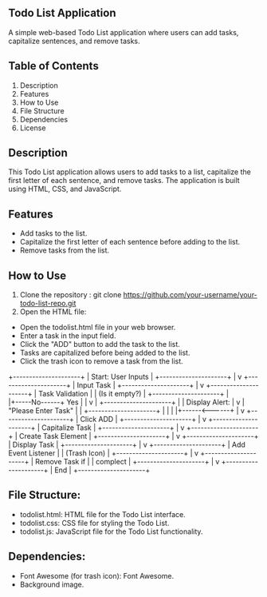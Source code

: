 ## Todo List Application ##
A simple web-based Todo List application where users can add tasks, capitalize sentences, and remove tasks.

## Table of Contents
1. Description
2. Features
3. How to Use
4. File Structure
5. Dependencies
6. License

## Description
This Todo List application allows users to add tasks to a list, capitalize the first letter of each sentence, and remove tasks. The application is built using HTML, CSS, and JavaScript.

## Features
- Add tasks to the list.
- Capitalize the first letter of each sentence before adding to the list.
- Remove tasks from the list.

## How to Use
1. Clone the repository : git clone https://github.com/your-username/your-todo-list-repo.git
2. Open the HTML file:
- Open the todolist.html file in your web browser.
- Enter a task in the input field.
- Click the "ADD" button to add the task to the list.
- Tasks are capitalized before being added to the list.
- Click the trash icon to remove a task from the list.

+---------------------+
| Start: User Inputs  |
+---------------------+
          |
          v
+---------------------+
| Input Task          |
+---------------------+
          |
          v
+---------------------+
| Task Validation     |
|   (Is it empty?)    |
+---------------------+
          | 	   
   	  |+-----No------+
     Yes  |              |
   	  v              |
+---------------------+  |
| Display Alert:      |	 v
| "Please Enter Task" |  |
+---------------------+  |
          |		 |
    	  |+------<------+
 	  |
          v
+---------------------+
|      Click ADD      |
+---------------------+
          |
          v
+---------------------+
| Capitalize Task     |
+---------------------+
          |
          v
+---------------------+
| Create Task Element |
+---------------------+
          |
          v
+---------------------+
|   Display Task      |
+---------------------+
          |
          v
+---------------------+
| Add Event Listener  |
|   (Trash Icon)      |
+---------------------+
          |
          v
+---------------------+
| Remove Task if      |
| complect            |
+---------------------+
          |
          v
+---------------------+
|        End          |
+---------------------+

## File Structure: 
- todolist.html: HTML file for the Todo List interface.
- todolist.css: CSS file for styling the Todo List.
- todolist.js: JavaScript file for the Todo List functionality.
 
## Dependencies:
- Font Awesome (for trash icon): Font Awesome.
- Background image.

